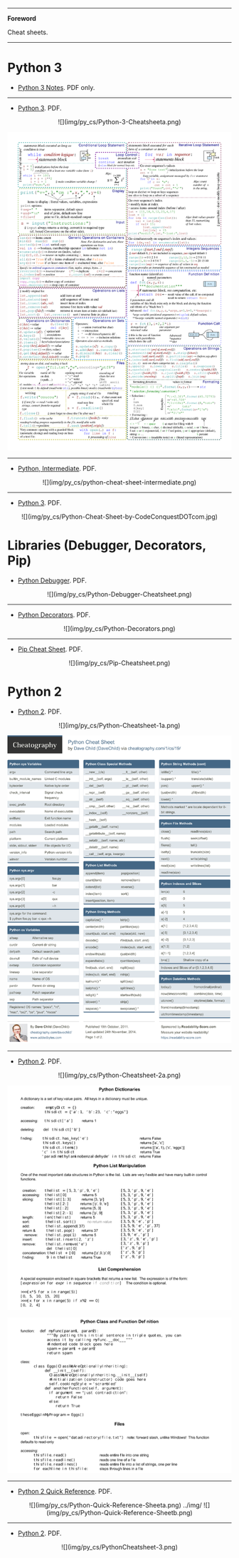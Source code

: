 <!--
---

[TOC]
-->
---

**Foreword**

Cheat sheets.

---

# Python 3

- [Python 3 Notes](Python_Notes.pdf). PDF only.

---

- [Python 3](Python-3-Cheatsheet.pdf). PDF.

<center>
![](img/py_cs/Python-3-Cheatsheeta.png)

![](img/py_cs/Python-3-Cheatsheetb.png)
</center>

---

- [Python, Intermediate](python-cheat-sheet-intermediate.pdf). PDF.

<center>
![](img/py_cs/python-cheat-sheet-intermediate.png)
</center>

---

- [Python 3](Python-Cheat-Sheet-by-CodeConquestDOTcom.pdf). PDF.

<center>
![](img/py_cs/Python-Cheat-Sheet-by-CodeConquestDOTcom.jpg)
</center>

# Libraries (Debugger, Decorators, Pip)

- [Python Debugger](Python-Debugger-Cheatsheet.pdf). PDF.

<center>
![](img/py_cs/Python-Debugger-Cheatsheet.png)
</center>

---

- [Python Decorators](Python-Decorators.pdf). PDF.

<center>
![](img/py_cs/Python-Decorators.png)
</center>

---

- [Pip Cheat Sheet](Pip-Cheatsheet.pdf). PDF.

<center>
![](img/py_cs/Pip-Cheatsheet.png)
</center>

# Python 2

- [Python 2](Python-Cheatsheet-1.pdf). PDF.

<center>
![](img/py_cs/Python-Cheatsheet-1a.png)

![](img/py_cs/Python-Cheatsheet-1a.png)
</center>

---

- [Python 2](Python-Cheatsheet-2.pdf). PDF.
   
<center>
![](img/py_cs/Python-Cheatsheet-2a.png)

![](img/py_cs/Python-Cheatsheet-2b.png)

![](img/py_cs/Python-Cheatsheet-2c.png)
</center>

---

- [Python 2 Quick Reference](Python-Quick-Reference'Sheet.pdf). PDF.

<center>
![](img/py_cs/Python-Quick-Reference-Sheeta.png)
../img/
![](img/py_cs/Python-Quick-Reference-Sheetb.png)
</center>

---

- [Python 2](PythonCheatsheet-3.pdf). PDF.

<center>
![](img/py_cs/PythonCheatsheet-3.png)
</center>
